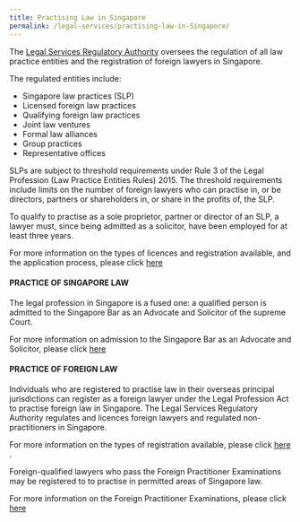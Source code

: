 ```yaml
---
title: Practising Law in Singapore
permalink: /legal-services/practising-law-in-Singapore/
---
```



The  [Legal Services Regulatory Authority](https://eservices.mlaw.gov.sg/lsra/lsra-home)  oversees the regulation of all law practice entities and the registration of foreign lawyers in Singapore.

The regulated entities include:
- Singapore law practices (SLP)
- Licensed foreign law practices
- Qualifying foreign law practices
- Joint law ventures
- Formal law alliances
- Group practices
- Representative offices

SLPs are subject to threshold requirements under Rule 3 of the Legal Profession (Law Practice Entities Rules) 2015. The threshold requirements include limits on the number of foreign lawyers who can practise in, or be directors, partners or shareholders in, or share in the profits of, the SLP.

To qualify to practise as a sole proprietor, partner or director of an SLP, a lawyer must, since being admitted as a solicitor, have been employed for at least three years.

For more information on the types of licences and registration available, and the application process, please click [here](https://www.mlaw.gov.sg/law-practice-entities-and-lawyers/licensing-or-registration-of-law-practice-entities/types-of-licence-or-registration/) 

#### PRACTICE OF SINGAPORE LAW

The legal profession in Singapore is a fused one: a qualified person is admitted to the Singapore Bar as an Advocate and Solicitor of the supreme Court.

For more information on admission to the Singapore Bar as an Advocate and Solicitor, please click [here](https://www.mlaw.gov.sg/admission-to-the-bar/admission-requirements/) 

#### PRACTICE OF FOREIGN LAW

Individuals who are registered to practise law in their overseas principal jurisdictions can register as a foreign lawyer under the Legal Profession Act to practise foreign law in Singapore. The Legal Services Regulatory Authority regulates and licences foreign lawyers and regulated non-practitioners in Singapore. 

For more information on the types of registration available, please click [here](https://www.mlaw.gov.sg/files/Types_of_LSRA_Individual_Registration_May_2018.pdf) .

Foreign-qualified lawyers who pass the Foreign Practitioner Examinations may be registered to to practise in permitted areas of Singapore law.  

For more information on the Foreign Practitioner Examinations, please click [here](http://www.sile.edu.sg/foreign-practitioner-examinations) 
